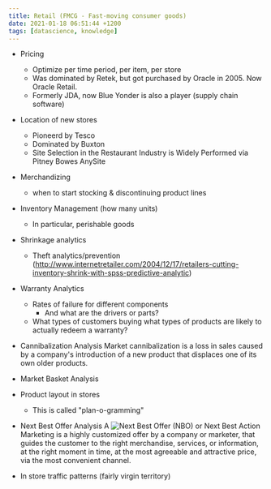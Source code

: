 ```yaml
---
title: Retail (FMCG - Fast-moving consumer goods)
date: 2021-01-18 06:51:44 +1200
tags: [datascience, knowledge]
---
```


* Pricing
    * Optimize per time period, per item, per store
    * Was dominated by Retek, but got purchased by Oracle in 2005. Now Oracle Retail.
    * Formerly JDA, now Blue Yonder is also a player (supply chain software)

* Location of new stores
    * Pioneerd by Tesco
    * Dominated by Buxton
    * Site Selection in the Restaurant Industry is Widely Performed via Pitney Bowes AnySite

* Merchandizing
    * when to start stocking & discontinuing product lines

* Inventory Management (how many units)
    * In particular, perishable goods

* Shrinkage analytics
    * Theft analytics/prevention (http://www.internetretailer.com/2004/12/17/retailers-cutting-inventory-shrink-with-spss-predictive-analytic)

* Warranty Analytics
    * Rates of failure for different components
        * And what are the drivers or parts?
    * What types of customers buying what types of products are likely to actually redeem a warranty?

* Cannibalization Analysis
Market cannibalization is a loss in sales caused by a company's introduction of a new product that displaces one of its own older products. 

* Market Basket Analysis

* Product layout in stores
    * This is called "plan-o-gramming"

* Next Best Offer Analysis
 A ![Next Best Offer (NBO)](https://www.blog.datahut.co/post/next-best-offer-predict-your-customers-wants-before-they-do) or Next Best Action Marketing is a highly customized offer by a company or marketer, that guides the customer to the right merchandise, services, or information, at the right moment in time, at the most agreeable and attractive price, via the most convenient channel.

* In store traffic patterns (fairly virgin territory)

